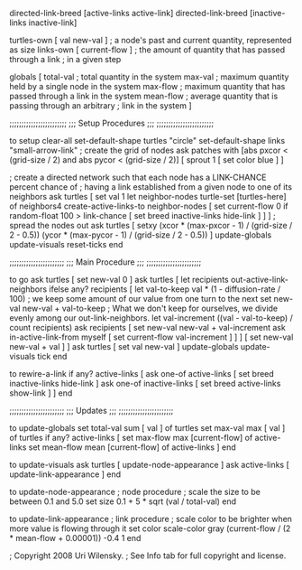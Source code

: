 directed-link-breed [active-links active-link]
directed-link-breed [inactive-links inactive-link]

turtles-own [ val new-val ] ; a node's past and current quantity, represented as size
links-own [ current-flow ]  ; the amount of quantity that has passed through a link
                            ; in a given step

globals [
  total-val                 ; total quantity in the system
  max-val                   ; maximum quantity held by a single node in the system
  max-flow                  ; maximum quantity that has passed through a link in the system
  mean-flow                 ; average quantity that is passing through an arbitrary
                            ; link in the system
]

;;;;;;;;;;;;;;;;;;;;;;;;
;;; Setup Procedures ;;;
;;;;;;;;;;;;;;;;;;;;;;;;

to setup
  clear-all
  set-default-shape turtles "circle"
  set-default-shape links "small-arrow-link"
  ; create the grid of nodes
  ask patches with [abs pxcor < (grid-size / 2) and abs pycor < (grid-size / 2)]
    [ sprout 1 [ set color blue ] ]

  ; create a directed network such that each node has a LINK-CHANCE percent chance of
  ; having a link established from a given node to one of its neighbors
  ask turtles [
    set val 1
    let neighbor-nodes turtle-set [turtles-here] of neighbors4
    create-active-links-to neighbor-nodes
    [
      set current-flow 0
      if random-float 100 > link-chance
      [
        set breed inactive-links
        hide-link
      ]
    ]
  ]
  ; spread the nodes out
  ask turtles [
    setxy (xcor * (max-pxcor - 1) / (grid-size / 2 - 0.5))
          (ycor * (max-pycor - 1) / (grid-size / 2 - 0.5))
  ]
  update-globals
  update-visuals
  reset-ticks
end

;;;;;;;;;;;;;;;;;;;;;;;
;;; Main Procedure  ;;;
;;;;;;;;;;;;;;;;;;;;;;;

to go
  ask turtles [ set new-val 0 ]
  ask turtles [
    let recipients out-active-link-neighbors
    ifelse any? recipients [
      let val-to-keep val * (1 - diffusion-rate / 100)
      ; we keep some amount of our value from one turn to the next
      set new-val new-val + val-to-keep
      ; What we don't keep for ourselves, we divide evenly among our out-link-neighbors.
      let val-increment ((val - val-to-keep) / count recipients)
      ask recipients [
        set new-val new-val + val-increment
        ask in-active-link-from myself [ set current-flow val-increment ]
      ]
    ] [
      set new-val new-val + val
    ]
  ]
  ask turtles [ set val new-val ]
  update-globals
  update-visuals
  tick
end

to rewire-a-link
  if any? active-links [
    ask one-of active-links [
      set breed inactive-links
      hide-link
    ]
    ask one-of inactive-links [
      set breed active-links
      show-link
    ]
  ]
end

;;;;;;;;;;;;;;;;;;;;;;;
;;;     Updates     ;;;
;;;;;;;;;;;;;;;;;;;;;;;

to update-globals
  set total-val sum [ val ] of turtles
  set max-val max [ val ] of turtles
  if any? active-links [
    set max-flow max [current-flow] of active-links
    set mean-flow mean [current-flow] of active-links
  ]
end

to update-visuals
  ask turtles [ update-node-appearance ]
  ask active-links [ update-link-appearance ]
end

to update-node-appearance ; node procedure
  ; scale the size to be between 0.1 and 5.0
  set size 0.1 + 5 * sqrt (val / total-val)
end

to update-link-appearance ; link procedure
  ; scale color to be brighter when more value is flowing through it
  set color scale-color gray (current-flow / (2 * mean-flow + 0.00001)) -0.4 1
end


; Copyright 2008 Uri Wilensky.
; See Info tab for full copyright and license.